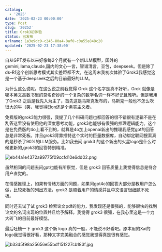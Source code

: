 ```yaml
---
catalog:
  - '2025'
date: '2025-02-23 00:00:00'
type: Post
slug: '20252'
title: Grok3初体验
status: 已发布
urlname: 1a3e9dc9-c245-80a4-8af0-c0a55e848c20
updated: '2025-02-23 17:38:00'
---
```


自从GPT发布以来好像每2个月就有一个新LLM模型，国外的gemini,llama,claude,国内的文心一言，智谱清言，豆包，deepseek。但是除了ds-R1这个创新思考模式其实差距都不大，在这周末我初次体验了Grok3我感觉这是一个基于deepseek之后的目前最好的LLM。


为什么这么说呢。在这么说之前我觉得 Grok 这个名字是真不好听，Grok 就像是哪本英文高数书里的莫名奇妙的一个复杂的数学名词一样不好记且难听。但是我用了Grok3 之后是我先入为主了，首先这是马斯克发布的，马斯克一般也不怎么吹很大的牛（笑，我觉得Elon还是个务实主义者。


免费版的grok3能力很强，我提了几个科研问题也都回答的很不错很有逻辑不是在乱答这里没有使用他的深度思考功能，grok3也能够有很强的推理逻辑能力。这个是在免费版的4o上看不到的，就算是4o加上openai新出的推理我感觉gpt的回答总是非常死板。并且grok3背靠推特这个实时的巨量数据库，自动绑定联网搜索真的是秒杀了90%的LLM服务。比如我去问 grok3 的这个新出的火星logo是什么时候更新的,grok3的回答特别精准。


![eb44a1e4372a99775f09ccfd10e6dd02.png](https://r2.yisupower.com/yisupower/2025/02/eb44a1e4372a99775f09ccfd10e6dd02.png)


虽然相同的问题去问gpt也能有所察觉，但是 grok3 回答质量上我觉得信息是符合用户直觉的。


在情感推理上，如果有情绪方面的问题，如果问gpt4o的回答大部分是教用户怎么做，比较死板的列出方法，grok3 是顺着用户的情感并且中文语言很细腻不死板。


同时还去试了试 grok3 检索论文pdf的能力，我发现还是很强的，能够很快的找到论文的名词出现的位置并且给予解释，我觉得 grok3 很强，在我心里这是一个力大砖飞的目前最好模型。


最后吐槽一下 grok3 这个新 logo 真的一般，不能说不好看吧。原本用的Xai的logo我觉得很好看，那种文字完美融合的感觉我觉得真是很有感觉。


![b33d5f98a25656e55bdf151227cb183f.jpg](http://r2.yisupower.com/yisupower/2025/02/b33d5f98a25656e55bdf151227cb183f.jpg)

